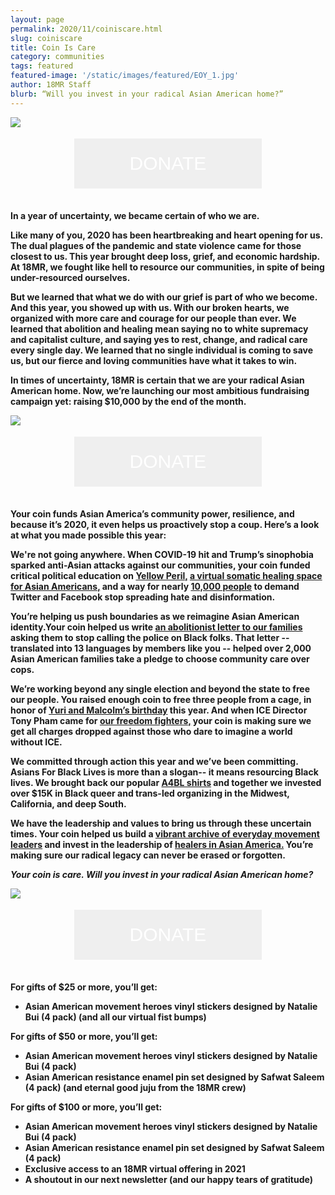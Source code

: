 ```yaml
---
layout: page
permalink: 2020/11/coiniscare.html
slug: coiniscare
title: Coin Is Care
category: communities
tags: featured
featured-image: '/static/images/featured/EOY_1.jpg'
author: 18MR Staff
blurb: “Will you invest in your radical Asian American home?”
---
```


<img src= '/static/images/featured/EOY_1.jpg'>

<html>
<head>
<style>

.page{
padding: 15px 20px;
}

.button {
  border: none;
  color: white;
  padding: 15px 32px;
  text-align: center;
  text-decoration: none;
  display: inline-block;
  font-size: 30px;
  margin: 4px 2px;
  cursor: pointer;
  height:80px;
    width:300px;
}

.button1 {background-color: #E92484; font-family: league-gothic;
  src: url("../static/fonts/leaguegothic-regular-webfont.woff"); } /* Pink */
</style>
</head>
<body>
<center> <a href="#DONATE">
<button class="button button1" a href="">DONATE</button></a>
</center>
</body>
</html>
<br>


<b>In a year of uncertainty, we became certain of who we are.<b> 

Like many of you, 2020 has been heartbreaking and heart opening for us. The dual plagues of the pandemic and state violence came for those closest to us. This year brought deep loss, grief, and economic hardship. <b>At 18MR, we fought like hell to resource our communities, in spite of being under-resourced ourselves. </b>

But we learned that what we do with our grief is part of who we become. And this year, you showed up with us. <b>With our broken hearts, we organized with more care and courage for our people than ever.</b> We learned that abolition and healing mean saying no to white supremacy and capitalist culture, and saying yes to rest, change, and radical care every single day. We learned that no single individual is coming to save us, but our fierce and loving communities have what it takes to win.

In times of uncertainty, 18MR is certain that we are your radical Asian American home. <b>Now, we’re launching our most ambitious fundraising campaign yet: raising $10,000 by the end of the month. </b>

<img src= '/static/images/featured/EOY_2.jpg'>

<html>
<head>
<style>
.button {
  border: none;
  color: white;
  padding: 15px 32px;
  text-align: center;
  text-decoration: none;
  display: inline-block;
  font-size: 30px;
  margin: 4px 2px;
  cursor: pointer;
  height:80px;
    width:300px;
}

.button1 {background-color: #E92484; font-family: league-gothic;
  src: url("../static/fonts/leaguegothic-regular-webfont.woff"); } /* Pink */
</style>
</head>
<body>
<center> <a href="#DONATE">
<button class="button button1" >DONATE</button></a>
</center>
</body>
</html>
<br>

Your coin funds Asian America’s community power, resilience, and because it’s 2020, it even helps us proactively stop a coup. Here’s a look at what you made possible this year:

<b> We're not going anywhere.</b> When COVID-19 hit and Trump’s sinophobia sparked anti-Asian attacks against our communities, your coin funded critical political education on [Yellow Peril,](https://gumroad.com/l/18MRUYP) [a virtual somatic healing space for Asian Americans,](https://www.crowdcast.io/e/antidotes-4-yellow-peril) and a way for nearly [10,000 people](https://action.18mr.org/stop-antiasian-violence/) to demand Twitter and Facebook stop spreading hate and disinformation.

<b>You’re helping us push boundaries as we reimagine Asian American identity.</b>Your coin helped us write [an abolitionist letter to our families](https://18millionrising.org/2020/06/callonme.html) asking them to stop calling the police on Black folks. That letter -- translated into 13 languages by members like you -- helped over 2,000 Asian American families take a pledge to choose community care over cops.

<b>We’re working beyond any single election and beyond the state to free our people. </b> You raised enough coin to free three people from a cage, in honor of [Yuri and Malcolm’s birthday](https://action.18mr.org/birthday-bailout/) this year. And when ICE Director Tony Pham came for [our freedom fighters,](https://action.18mr.org/dropthecharges/) your coin is making sure we get all charges dropped against those who dare to imagine a world without ICE.

<b>We committed through action this year and we’ve been committing.</b>
Asians For Black Lives is more than a slogan-- it means resourcing Black lives. We brought back our popular [A4BL shirts](https://18millionrising.org/2020/09/a4bl.html) and together we invested over $15K in Black queer and trans-led organizing in the Midwest, California, and deep South.


<b>We have the leadership and values to bring us through these uncertain times.</b> Your coin helped us build a [vibrant archive of everyday movement leaders](https://www.movementloveletters.org/) and invest in the leadership of [healers in Asian America.](https://18millionrising.org/2020/04/WIHAA.html) You’re making sure our radical legacy can never be erased or forgotten. 

<b><i>Your coin is care. Will you invest in your radical Asian American home?</i></b>


<img src= '/static/images/featured/FUNDRAISING TIERS.png'>
<html>
<head>
<style>
.button {
  border: none;
  color: white;
  padding: 15px 32px;
  text-align: center;
  text-decoration: none;
  display: inline-block;
  font-size: 30px;
  margin: 4px 2px;
  cursor: pointer;
  height:80px;
    width:300px;
}

.button1 {background-color: #E92484; font-family: league-gothic;
  src: url("../static/fonts/leaguegothic-regular-webfont.woff"); } /* Pink */
</style>
</head>
<body>
<center> <a href="#DONATE">
<button class="button button1" a href="">DONATE</button></a>
</center>
</body>
</html>
<br>

<b>For gifts of $25 or more, you’ll get:</b>

* Asian American movement heroes vinyl stickers designed by Natalie Bui (4 pack)
(and all our virtual fist bumps)

<b>For gifts of $50 or more, you’ll get:</b>

* Asian American movement heroes vinyl stickers designed by Natalie Bui (4 pack)
* Asian American resistance enamel pin set designed by Safwat Saleem (4 pack)
(and eternal good juju from the 18MR crew)

<b>For gifts of $100 or more, you’ll get:</b>

* Asian American movement heroes vinyl stickers designed by Natalie Bui (4 pack)
* Asian American resistance enamel pin set designed by Safwat Saleem (4 pack)
* Exclusive access to an 18MR virtual offering in 2021
* A shoutout in our next newsletter
(and our happy tears of gratitude)


 <h1 id="DONATE"></h1>
 <br>

<script src='https://actionnetwork.org/widgets/v3/fundraising/coin-is-care-will-you-invest-in-your-radical-asian-american-home?format=js&source=widget&css=whitelabel'></script><div id='can-fundraising-area-coin-is-care-will-you-invest-in-your-radical-asian-american-home' style='width: 100%'><!-- this div is the target for our HTML insertion --></div>


